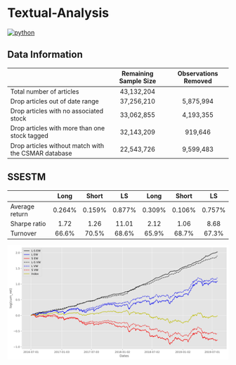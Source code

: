 # Textual-Analysis
<p align="left">
    <a href="https://www.python.org/">
        <img src="https://img.shields.io/badge/python-v3-brightgreen.svg"
            alt="python"></a> &nbsp;
</p>

<style>
    table {
        width: 100%;
    }
</style>

## Data Information
|                                                     |  Remaining Sample Size  |  Observations Removed  |
|-----------------------------------------------------|:-----------------------:|:----------------------:|
| Total number of articles                            | 43,132,204              |                        |
| Drop articles out of date range                     | 37,256,210              | 5,875,994              |
| Drop articles with no associated stock              | 33,062,855              | 4,193,355              |
| Drop articles with more than one stock tagged       | 32,143,209              | 919,646                |
| Drop articles without match with the CSMAR database | 22,543,726              | 9,599,483              |


## SSESTM

|                   |    Long    |    Short    |     LS     |    Long    |    Short    |     LS     |
|-------------------|:----------:|:-----------:|:----------:|:----------:|:-----------:|:----------:|
| Average return    | 0.264%     | 0.159%      | 0.877%     | 0.309%     | 0.106%      | 0.757%     |
| Sharpe ratio      | 1.72       | 1.26        | 11.01      | 2.12       | 1.06        | 8.68       |
| Turnover          | 66.6%      | 70.5%       | 68.6%      | 65.9%      | 68.7%       | 67.3%      |

![alt text](./__resources__/backtest.jpg?raw=true "Title")
